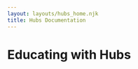 ```yaml
---
layout: layouts/hubs_home.njk
title: Hubs Documentation
---
```

<!-- carousel -->

# Educating with Hubs


